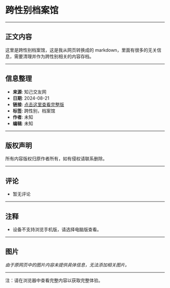 # 跨性别档案馆

---

## 正文内容

这里是跨性别档案馆，这是我从网页转换成的 markdown，里面有很多的无关信息，需要清理并作为跨性别相关的内容存档。

---

## 信息整理

- **来源**: 知己交友网  
- **日期**: 2024-08-21  
- **链接**: [点击这里查看完整版](https://www.sheijiao.com/news/202408/21/4531.html)  
- **标签**: 跨性别，档案馆  
- **作者**: 未知  
- **编辑**: 未知  

---

## 版权声明

所有内容版权归原作者所有，如有侵权请联系删除。

---

## 评论

- 暂无评论

---

## 注释

- 设备不支持浏览手机版，请选择电脑版查看。

---

## 图片

*由于原网页中的图片内容未提供具体信息，无法添加相关图片。*

--- 

注：请在浏览器中查看完整内容以获取完整体验。